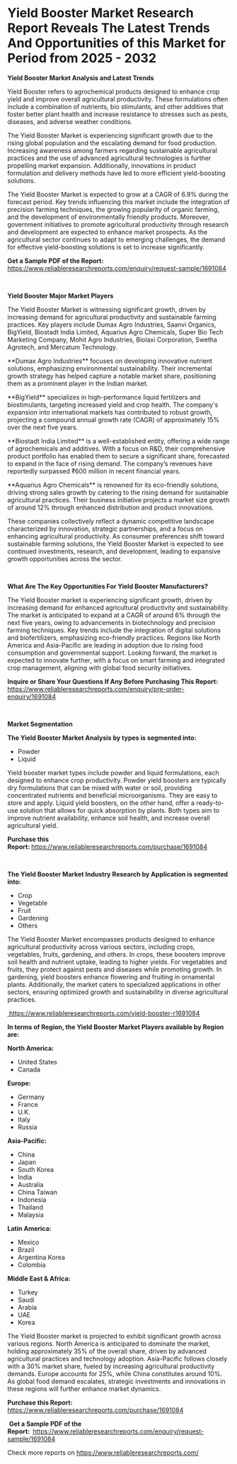 <p><h1>Yield Booster Market Research Report Reveals The Latest Trends And Opportunities of this Market for Period from 2025 - 2032</h1></p><p><strong>Yield Booster Market Analysis and Latest Trends</strong></p>
<p><p>Yield Booster refers to agrochemical products designed to enhance crop yield and improve overall agricultural productivity. These formulations often include a combination of nutrients, bio stimulants, and other additives that foster better plant health and increase resistance to stresses such as pests, diseases, and adverse weather conditions.</p><p>The Yield Booster Market is experiencing significant growth due to the rising global population and the escalating demand for food production. Increasing awareness among farmers regarding sustainable agricultural practices and the use of advanced agricultural technologies is further propelling market expansion. Additionally, innovations in product formulation and delivery methods have led to more efficient yield-boosting solutions.</p><p>The Yield Booster Market is expected to grow at a CAGR of 6.9% during the forecast period. Key trends influencing this market include the integration of precision farming techniques, the growing popularity of organic farming, and the development of environmentally friendly products. Moreover, government initiatives to promote agricultural productivity through research and development are expected to enhance market prospects. As the agricultural sector continues to adapt to emerging challenges, the demand for effective yield-boosting solutions is set to increase significantly.</p></p>
<p><strong>Get a Sample PDF of the Report:&nbsp;</strong> <a href="https://www.reliableresearchreports.com/enquiry/request-sample/1691084?utm_campaign=2734&utm_medium=2&utm_source=Github&utm_content=ia&utm_term=26032025&utm_id=yield-booster">https://www.reliableresearchreports.com/enquiry/request-sample/1691084</a></p>
<p>&nbsp;</p>
<p><strong>Yield Booster Major Market Players</strong></p>
<p><p>The Yield Booster Market is witnessing significant growth, driven by increasing demand for agricultural productivity and sustainable farming practices. Key players include Dumax Agro Industries, Saanvi Organics, BigYield, Biostadt India Limited, Aquarius Agro Chemicals, Super Bio Tech Marketing Company, Mohit Agro Industries, Biolaxi Corporation, Swetha Agrotech, and Mercatum Technology.</p><p>**Dumax Agro Industries** focuses on developing innovative nutrient solutions, emphasizing environmental sustainability. Their incremental growth strategy has helped capture a notable market share, positioning them as a prominent player in the Indian market.</p><p>**BigYield** specializes in high-performance liquid fertilizers and biostimulants, targeting increased yield and crop health. The company's expansion into international markets has contributed to robust growth, projecting a compound annual growth rate (CAGR) of approximately 15% over the next five years.</p><p>**Biostadt India Limited** is a well-established entity, offering a wide range of agrochemicals and additives. With a focus on R&D, their comprehensive product portfolio has enabled them to secure a significant share, forecasted to expand in the face of rising demand. The company’s revenues have reportedly surpassed ₹600 million in recent financial years.</p><p>**Aquarius Agro Chemicals** is renowned for its eco-friendly solutions, driving strong sales growth by catering to the rising demand for sustainable agricultural practices. Their business initiative projects a market size growth of around 12% through enhanced distribution and product innovations.</p><p>These companies collectively reflect a dynamic competitive landscape characterized by innovation, strategic partnerships, and a focus on enhancing agricultural productivity. As consumer preferences shift toward sustainable farming solutions, the Yield Booster Market is expected to see continued investments, research, and development, leading to expansive growth opportunities across the sector.</p></p>
<p>&nbsp;</p>
<p><strong>What Are The Key Opportunities For Yield Booster Manufacturers?</strong></p>
<p><p>The Yield Booster market is experiencing significant growth, driven by increasing demand for enhanced agricultural productivity and sustainability. The market is anticipated to expand at a CAGR of around 6% through the next five years, owing to advancements in biotechnology and precision farming techniques. Key trends include the integration of digital solutions and biofertilizers, emphasizing eco-friendly practices. Regions like North America and Asia-Pacific are leading in adoption due to rising food consumption and governmental support. Looking forward, the market is expected to innovate further, with a focus on smart farming and integrated crop management, aligning with global food security initiatives.</p></p>
<p><strong>Inquire or Share Your Questions If Any Before Purchasing This Report:</strong> <a href="https://www.reliableresearchreports.com/enquiry/pre-order-enquiry/1691084?utm_campaign=2734&utm_medium=2&utm_source=Github&utm_content=ia&utm_term=26032025&utm_id=yield-booster">https://www.reliableresearchreports.com/enquiry/pre-order-enquiry/1691084</a></p>
<p>&nbsp;</p>
<p><strong>Market Segmentation</strong></p>
<p><strong>The Yield Booster Market Analysis by types is segmented into:</strong></p>
<p><ul><li>Powder</li><li>Liquid</li></ul></p>
<p><p>Yield booster market types include powder and liquid formulations, each designed to enhance crop productivity. Powder yield boosters are typically dry formulations that can be mixed with water or soil, providing concentrated nutrients and beneficial microorganisms. They are easy to store and apply. Liquid yield boosters, on the other hand, offer a ready-to-use solution that allows for quick absorption by plants. Both types aim to improve nutrient availability, enhance soil health, and increase overall agricultural yield.</p></p>
<p><strong>Purchase this Report:&nbsp;</strong><a href="https://www.reliableresearchreports.com/purchase/1691084?utm_campaign=2734&utm_medium=2&utm_source=Github&utm_content=ia&utm_term=26032025&utm_id=yield-booster">https://www.reliableresearchreports.com/purchase/1691084</a></p>
<p>&nbsp;</p>
<p><strong>The Yield Booster Market Industry Research by Application is segmented into:</strong></p>
<p><ul><li>Crop</li><li>Vegetable</li><li>Fruit</li><li>Gardening</li><li>Others</li></ul></p>
<p><p>The Yield Booster Market encompasses products designed to enhance agricultural productivity across various sectors, including crops, vegetables, fruits, gardening, and others. In crops, these boosters improve soil health and nutrient uptake, leading to higher yields. For vegetables and fruits, they protect against pests and diseases while promoting growth. In gardening, yield boosters enhance flowering and fruiting in ornamental plants. Additionally, the market caters to specialized applications in other sectors, ensuring optimized growth and sustainability in diverse agricultural practices.</p></p>
<p><a href="https://www.reliableresearchreports.com/yield-booster-r1691084?utm_campaign=2734&utm_medium=2&utm_source=Github&utm_content=ia&utm_term=26032025&utm_id=yield-booster">&nbsp;https://www.reliableresearchreports.com/yield-booster-r1691084</a></p>
<p><strong>In terms of Region, the Yield Booster Market Players available by Region are:</strong></p>
<p>
    <p> <strong> North America: </strong>
        <ul>
            <li>United States</li>
            <li>Canada</li>
        </ul>
        </p> 
    <p> <strong> Europe: </strong>
        <ul>
            <li>Germany</li>
            <li>France</li>
            <li>U.K.</li>
            <li>Italy</li>
            <li>Russia</li>
        </ul>
        </p> 
    <p> <strong> Asia-Pacific: </strong>
        <ul>
            <li>China</li>
            <li>Japan</li>
            <li>South Korea</li>
            <li>India</li>
            <li>Australia</li>
            <li>China Taiwan</li>
            <li>Indonesia</li>
            <li>Thailand</li>
            <li>Malaysia</li>
        </ul>
        </p> 
    <p> <strong> Latin America: </strong>
        <ul>
            <li>Mexico</li>
            <li>Brazil</li>
            <li>Argentina Korea</li>
            <li>Colombia</li>
        </ul>
        </p> 
    <p> <strong> Middle East & Africa: </strong>
        <ul>
            <li>Turkey</li>
            <li>Saudi</li>
            <li>Arabia</li>
            <li>UAE</li>
            <li>Korea</li>
        </ul>
    </p>
    </p>
<p><p>The Yield Booster market is projected to exhibit significant growth across various regions. North America is anticipated to dominate the market, holding approximately 35% of the overall share, driven by advanced agricultural practices and technology adoption. Asia-Pacific follows closely with a 30% market share, fueled by increasing agricultural productivity demands. Europe accounts for 25%, while China constitutes around 10%. As global food demand escalates, strategic investments and innovations in these regions will further enhance market dynamics.</p></p>
<p><strong>Purchase this Report: </strong><a href="https://www.reliableresearchreports.com/purchase/1691084?utm_campaign=2734&utm_medium=2&utm_source=Github&utm_content=ia&utm_term=26032025&utm_id=yield-booster">https://www.reliableresearchreports.com/purchase/1691084</a></p>
<p>&nbsp;<strong>Get a Sample PDF of the Report:&nbsp;&nbsp;</strong><a href="https://www.reliableresearchreports.com/enquiry/request-sample/1691084?utm_campaign=2734&utm_medium=2&utm_source=Github&utm_content=ia&utm_term=26032025&utm_id=yield-booster">https://www.reliableresearchreports.com/enquiry/request-sample/1691084</a></p>
<p><strong></strong></p>
<p>Check more reports on <a href="https://www.reliableresearchreports.com/?utm_campaign=2734&utm_medium=2&utm_source=Github&utm_content=ia&utm_term=26032025&utm_id=yield-booster">https://www.reliableresearchreports.com/</a></p>
